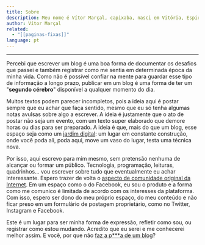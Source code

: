 ```yaml
---
title: Sobre
description: Meu nome é Vítor Marçal, capixaba, nasci em Vitória, Espirito Santo, vivi em Minas e já tem uns bons longos anos que vivo no Distrito Federal.
author: Vítor Marçal
related:
  - "[[paginas-fixas]]"
language: pt
---
```

---
Percebi que escrever um blog é uma boa forma de documentar os desafios que passei e também registrar como me sentia em determinada época da minha vida. Como não é possível confiar na mente para guardar esse tipo de informação a longo prazo, publicar em um blog é uma forma de ter um "**segundo cérebro**" disponível a qualquer momento do dia.

Muitos textos podem parecer incompletos, pois a ideia aqui é postar sempre que eu achar que faça sentido, mesmo que eu só tenha algumas notas avulsas sobre algo a escrever. A ideia é justamente que o ato de postar não seja um evento, com um texto super elaborado que demore horas ou dias para ser preparado. A ideia é que, mais do que um blog, esse espaço seja como um [jardim digital](https://maggieappleton.com/garden-history): um lugar em constante construção, onde você poda ali, poda aqui, move um vaso do lugar, testa uma técnica nova.

Por isso, aqui escrevo para mim mesmo, sem pretensão nenhuma de alcançar ou formar um público. Tecnologia, programação, leituras, quadrinhos... vou escrever sobre tudo que eventualmente eu achar interessante. Espero trazer de volta o [aspecto de comunidade original da Internet](https://www.theverge.com/23513418/bring-back-personal-blogging). Em um espaço como o do Facebook, eu sou o produto e a forma como me comunico é limitada de acordo com os interesses da plataforma. Com isso, espero ser dono do meu próprio espaço, do meu conteúdo e não ficar preso em um formulário de postagem proprietário, como no Twitter, Instagram e Facebook.

Este é um lugar para ser minha forma de expressão, refletir como sou, ou registrar como estou mudando. Acredito que eu serei e me conhecerei melhor assim. E você, por que não [faz a p\*\*\*a de um blog](https://crieaporradeum.blog/)?